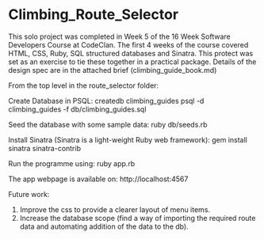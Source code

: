 # Climbing_Route_Selector

This solo project was completed in Week 5 of the 16 Week Software Developers Course at CodeClan. The first 4 weeks of the course covered
HTML, CSS, Ruby, SQL structured databases and Sinatra. This protect was set as an exercise to tie these together in a practical package.
Details of the design spec are in the attached brief (climbing_guide_book.md)

From the top level in the route_selector folder:

Create Database in PSQL:
createdb climbing_guides
psql -d climbing_guides -f db/climbing_guides.sql

Seed the database with some sample data:
ruby db/seeds.rb

Install Sinatra (Sinatra is a light-weight Ruby web framework):
gem install sinatra sinatra-contrib

Run the programme using:
ruby app.rb

The app webpage is available on:
http://localhost:4567

Future work:
1. Improve the css to provide a clearer layout of menu items.
2. Increase the database scope   (find a way of importing the required route data and automating addition of the data to the db).
